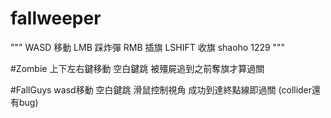 # fallweeper

"""
WASD 移動
LMB 踩炸彈
RMB 插旗
LSHIFT 收旗
shaoho 1229
"""



#Zombie
上下左右鍵移動
空白鍵跳
被殭屍追到之前奪旗才算過關

#FallGuys
wasd移動
空白鍵跳
滑鼠控制視角
成功到達終點線即過關
(collider還有bug)
